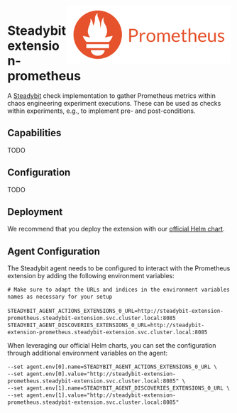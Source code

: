 <img src="./logo.png" height="130" align="right" alt="Prometheus logo depicting a fire next to the text 'Prometheus'">

# Steadybit extension-prometheus

A [Steadybit](https://www.steadybit.com/) check implementation to gather Prometheus metrics within chaos engineering experiment executions. These can be used as checks within experiments, e.g., to implement pre- and post-conditions.

## Capabilities

TODO

## Configuration

TODO

## Deployment

We recommend that you deploy the extension with our [official Helm chart](https://github.com/steadybit/helm-charts/tree/main/charts/steadybit-extension-prometheus).

## Agent Configuration

The Steadybit agent needs to be configured to interact with the Prometheus extension by adding the following environment variables:

```shell
# Make sure to adapt the URLs and indices in the environment variables names as necessary for your setup

STEADYBIT_AGENT_ACTIONS_EXTENSIONS_0_URL=http://steadybit-extension-prometheus.steadybit-extension.svc.cluster.local:8085
STEADYBIT_AGENT_DISCOVERIES_EXTENSIONS_0_URL=http://steadybit-extension-prometheus.steadybit-extension.svc.cluster.local:8085
```

When leveraging our official Helm charts, you can set the configuration through additional environment variables on the agent:

```
--set agent.env[0].name=STEADYBIT_AGENT_ACTIONS_EXTENSIONS_0_URL \
--set agent.env[0].value="http://steadybit-extension-prometheus.steadybit-extension.svc.cluster.local:8085" \
--set agent.env[1].name=STEADYBIT_AGENT_DISCOVERIES_EXTENSIONS_0_URL \
--set agent.env[1].value="http://steadybit-extension-prometheus.steadybit-extension.svc.cluster.local:8085"
```
